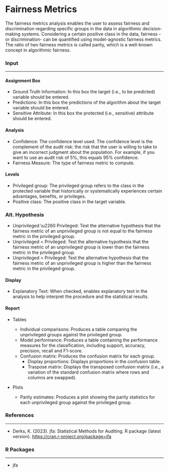 Fairness Metrics
===

The fairness metrics analysis enables the user to assess fairness and discrimination regarding specific groups in the data in algorithmic decision-making systems. Considering a certain positive class in the data, fairness -or discrimination- can be quantified using model-agnostic fairness metrics. The ratio of two fairness metrics is called parity, which is a well-known concept in algorithmic fairness.

### Input
---

#### Assignment Box
- Ground Truth Information: In this box the target (i.e., to be predicted) variable should be entered.
- Predictions: In this box the predictions of the algorithm about the target variable should be entered.
- Sensitive Attribute: In this box the protected (i.e., sensitive) attribute should be entered.

#### Analysis
- Confidence: The confidence level used. The confidence level is the complement of the audit risk: the risk that the user is willing to take to give an incorrect judgment about the population. For example, if you want to use an audit risk of 5%, this equals 95% confidence.
- Fairness Measure: The type of fairness metric to compute.

#### Levels
- Privileged group: The privileged group refers to the class in the protected variable that historically or systematically experiences certain advantages, benefits, or privileges.
- Positive class: The positive class in the target variable.

### Alt. Hypothesis
- Unprivileged \u2260 Privileged: Test the alternative hypothesis that the fairness metric of an unprivileged group is not equal to the fairness metric in the privileged group.
- Unprivileged < Privileged: Test the alternative hypothesis that the fairness metric of an unprivileged group is lower than the fairness metric in the privileged group.
- Unprivileged > Privileged: Test the alternative hypothesis that the fairness metric of an unprivileged group is higher than the fairness metric in the privileged group.

#### Display
- Explanatory Text: When checked, enables explanatory text in the analysis to help interpret the procedure and the statistical results.

#### Report
- Tables
  - Individual comparisons: Produces a table comparing the unprivileged groups against the privileged group.
  - Model performance: Produces a table containing the performance measures for the classification, including support, accuracy, precision, recall and F1-score.
  - Confusion matrix: Produces the confusion matrix for each group.
    - Display proportions: Displays proportions in the confusion table.
    - Traspose matrix: Displays the transposed confusion matrix (i.e., a variation of the standard confusion matrix where rows and columns are swapped). 

- Plots
  - Parity estimates: Produces a plot showing the parity statistics for each unprivileged group against the privileged group.

### References
---
- Derks, K. (2023). jfa: Statistical Methods for Auditing. R package (latest version). https://cran.r-project.org/package=jfa

### R Packages
---
- jfa
